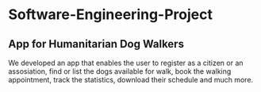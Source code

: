 # Software-Engineering-Project
## App for Humanitarian Dog Walkers
We developed an app that enables the user to register as a citizen or an assosiation, find or list the dogs available for walk, book the walking appointment, track the
statistics, download their schedule and much more.
